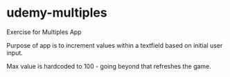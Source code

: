 # udemy-multiples
Exercise for Multiples App

Purpose of app is to increment values within a textfield based on initial user input. 

Max value is hardcoded to 100 - going beyond that refreshes the game. 
